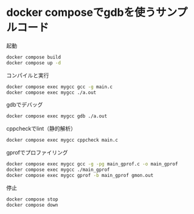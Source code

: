 # docker composeでgdbを使うサンプルコード

起動

```bash
docker compose build
docker compose up -d
```

コンパイルと実行

```bash
docker compose exec mygcc gcc -g main.c
docker compose exec mygcc ./a.out
```

gdbでデバッグ

```bash
docker compose exec mygcc gdb ./a.out
```

cppcheckでlint（静的解析）

```bash
docker compose exec mygcc cppcheck main.c
```

gprofでプロファイリング

```bash
docker compose exec mygcc gcc -g -pg main_gprof.c -o main_gprof
docker compose exec mygcc ./main_gprof
docker compose exec mygcc gprof -b main_gprof gmon.out
```

停止

```bash
docker compose stop
docker compose down
```
